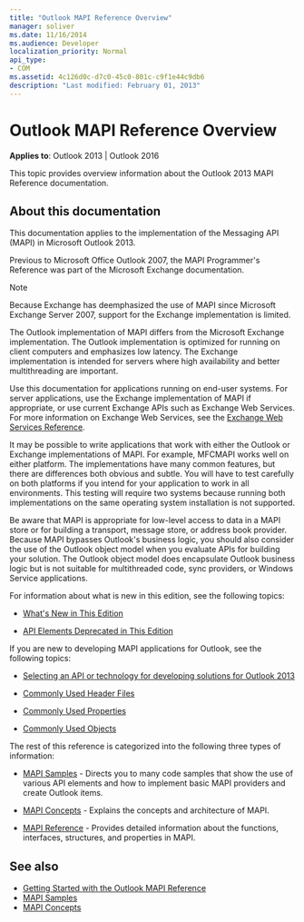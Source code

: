 ```yaml
---
title: "Outlook MAPI Reference Overview"
manager: soliver
ms.date: 11/16/2014
ms.audience: Developer
localization_priority: Normal
api_type:
- COM
ms.assetid: 4c126d0c-d7c0-45c0-801c-c9f1e44c9db6
description: "Last modified: February 01, 2013"
---
```


# Outlook MAPI Reference Overview

**Applies to**: Outlook 2013 | Outlook 2016 
  
This topic provides overview information about the Outlook 2013 MAPI Reference documentation.
  
## About this documentation

This documentation applies to the implementation of the Messaging API (MAPI) in Microsoft Outlook 2013. 
  
Previous to Microsoft Office Outlook 2007, the MAPI Programmer's Reference was part of the Microsoft Exchange documentation.
  
> [!NOTE]
> Because Exchange has deemphasized the use of MAPI since Microsoft Exchange Server 2007, support for the Exchange implementation is limited. 
  
The Outlook implementation of MAPI differs from the Microsoft Exchange implementation. The Outlook implementation is optimized for running on client computers and emphasizes low latency. The Exchange implementation is intended for servers where high availability and better multithreading are important.
  
Use this documentation for applications running on end-user systems. For server applications, use the Exchange implementation of MAPI if appropriate, or use current Exchange APIs such as Exchange Web Services. For more information on Exchange Web Services, see the [Exchange Web Services Reference](http://msdn.microsoft.com/en-us/library/bb204119.aspx).
  
It may be possible to write applications that work with either the Outlook or Exchange implementations of MAPI. For example, MFCMAPI works well on either platform. The implementations have many common features, but there are differences both obvious and subtle. You will have to test carefully on both platforms if you intend for your application to work in all environments. This testing will require two systems because running both implementations on the same operating system installation is not supported.
  
Be aware that MAPI is appropriate for low-level access to data in a MAPI store or for building a transport, message store, or address book provider. Because MAPI bypasses Outlook's business logic, you should also consider the use of the Outlook object model when you evaluate APIs for building your solution. The Outlook object model does encapsulate Outlook business logic but is not suitable for multithreaded code, sync providers, or Windows Service applications.
  
For information about what is new in this edition, see the following topics:
  
- [What's New in This Edition](what-s-new-in-this-edition.md)
    
- [API Elements Deprecated in This Edition](api-elements-deprecated-in-this-edition.md)
    
If you are new to developing MAPI applications for Outlook, see the following topics:
  
- [Selecting an API or technology for developing solutions for Outlook 2013](http://msdn.microsoft.com/en-us/library/jj900714.aspx)
    
- [Commonly Used Header Files](commonly-used-header-files.md)
    
- [Commonly Used Properties](commonly-used-properties.md)
    
- [Commonly Used Objects](commonly-used-objects.md)
    
The rest of this reference is categorized into the following three types of information:
  
- [MAPI Samples](mapi-samples.md) - Directs you to many code samples that show the use of various API elements and how to implement basic MAPI providers and create Outlook items. 
    
- [MAPI Concepts](mapi-concepts.md) - Explains the concepts and architecture of MAPI. 
    
- [MAPI Reference](mapi-reference.md) - Provides detailed information about the functions, interfaces, structures, and properties in MAPI. 
    
## See also

- [Getting Started with the Outlook MAPI Reference](getting-started-with-the-outlook-mapi-reference.md)
- [MAPI Samples](mapi-samples.md)
- [MAPI Concepts](mapi-concepts.md)

